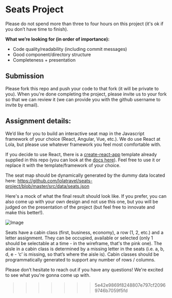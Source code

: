 # Seats Project

Please do not spend more than three to four hours on this project (it's ok if you don’t have time to finish).

**What we’re looking for (in order of importance):**

- Code quality/readability (including commit messages)
- Good component/directory structure
- Completeness + presentation

## Submission

Please fork this repo and push your code to that fork (it will be private to you). When you're done completing the project, please invite us to your fork so that we can review it (we can provide you with the github username to invite by email).

## Assignment details:

We’d like for you to build an interactive seat map in the Javascript framework of your choice (React, Angular, Vue, etc.). We do use React at Lola, but please use whatever framework you feel most comfortable with.

If you decide to use React, there is a [create-react-app](https://github.com/facebook/create-react-app) template already supplied in this repo (you can look at the [docs here](https://facebook.github.io/create-react-app/docs/getting-started)). Feel free to use it or replace it with the template/framework of your choice.

The seat map should be dynamically generated by the dummy data located here: https://github.com/lolatravel/seats-project/blob/master/src/data/seats.json

Here's a mock of what the final result should look like. If you prefer, you can also come up with your own design and not use this one, but you will be judged on the presentation of the project (but feel free to innovate and make this better!).

![Image](https://github.com/lolatravel/seats-project/blob/master/images/seats.png)

Seats have a cabin class (first, business, economy), a row (1, 2, etc.) and a letter assignment. They can be occupied, available or selected (only 1 should be selectable at a time - in the wireframe, that's the pink one).
The aisle in a cabin class is determined by a missing letter in the seats (i.e. a, b, d, e - ‘c’ is missing, so that’s where the aisle is).
Cabin classes should be programmatically generated to support any number of rows / columns.

Please don’t hesitate to reach out if you have any questions! We're excited to see what you're gonna come up with.
>>>>>>> 5e42e9869f8248807e797cf20969746b7059f5fd
